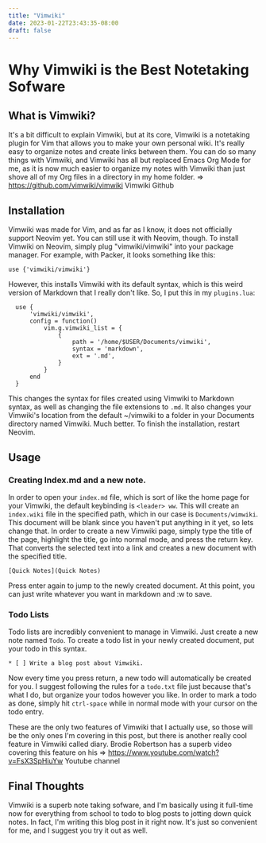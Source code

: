 ```yaml
---
title: "Vimwiki"
date: 2023-01-22T23:43:35-08:00
draft: false
---
```

# Why Vimwiki is the Best Notetaking Sofware

## What is Vimwiki?

It's a bit difficult to explain Vimwiki, but at its core, Vimwiki is a notetaking plugin for Vim that allows you to make your own personal wiki. It's really easy to organize notes and create links between them. You can do so many things with Vimwiki, and Vimwiki has all but replaced Emacs Org Mode for me, as it is now much easier to organize my notes with Vimwiki than just shove all of my Org files in a directory in my home folder.
=> https://github.com/vimwiki/vimwiki Vimwiki Github

## Installation

Vimwiki was made for Vim, and as far as I know, it does not officially support Neovim yet. You can still use it with Neovim, though. To install Vimwiki on Neovim, simply plug "vimwiki/vimwiki" into your package manager. For example, with Packer, it looks something like this:

```
use {'vimwiki/vimwiki'}
```

However, this installs Vimwiki with its default syntax, which is this weird version of Markdown that I really don't like. So, I put this in my `plugins.lua`:

```
  use {
      'vimwiki/vimwiki',
      config = function()
          vim.g.vimwiki_list = {
              {
                  path = '/home/$USER/Documents/vimwiki',
                  syntax = 'markdown',
                  ext = '.md',
              }
          }
      end
  }
```

This changes the syntax for files created using Vimwiki to Markdown syntax, as well as changing the file extensions to `.md`. It also changes your Vimwiki's location from the default ~/vimwiki to a folder in your Documents directory named Vimwiki. Much better. To finish the installation, restart Neovim.

## Usage

### Creating Index.md and a new note.

In order to open your `index.md` file, which is sort of like the home page for your Vimwiki, the default keybinding is `<leader> ww`. This will create an `index.wiki` file in the specified path, which in our case is `Documents/wimwiki`. This document will be blank since you haven't put anything in it yet, so lets change that. In order to create a new Vimwiki page, simply type the title of the page, highlight the title, go into normal mode, and press the return key. That converts the selected text into a link and creates a new document with the specified title.

```
[Quick Notes](Quick Notes)
```

Press enter again to jump to the newly created document. At this point, you can just write whatever you want in markdown and :w to save.

### Todo Lists

Todo lists are incredibly convenient to manage in Vimwiki. Just create a new note named `Todo`. To create a todo list in your newly created document, put your todo in this syntax.

```
* [ ] Write a blog post about Vimwiki.
```

Now every time you press return, a new todo will automatically be created for you. I suggest following the rules for a `todo.txt` file just because that's what I do, but organize your todos however you like. In order to mark a todo as done, simply hit `ctrl-space` while in normal mode with your cursor on the todo entry.

These are the only two features of Vimwiki that I actually use, so those will be the only ones I'm covering in this post, but there is another really cool feature in Vimwiki called diary. Brodie Robertson has a superb video covering this feature on his
=> https://www.youtube.com/watch?v=FsX3SpHiuYw Youtube channel

## Final Thoughts

Vimwiki is a superb note taking sofware, and I'm basically using it full-time now for everything from school to todo to blog posts to jotting down quick notes. In fact, I'm writing this blog post in it right now. It's just so convenient for me, and I suggest you try it out as well.
